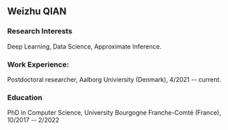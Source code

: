 ## Weizhu QIAN

### Research Interests
Deep Learning, Data Science, Approximate Inference. 


### Work Experience:
Postdoctoral researcher, Aalborg Univiersity (Denmark), 4/2021 -- current.


### Education
PhD in Computer Science, University Bourgogne Franche-Comté (France), 10/2017 -- 2/2022

